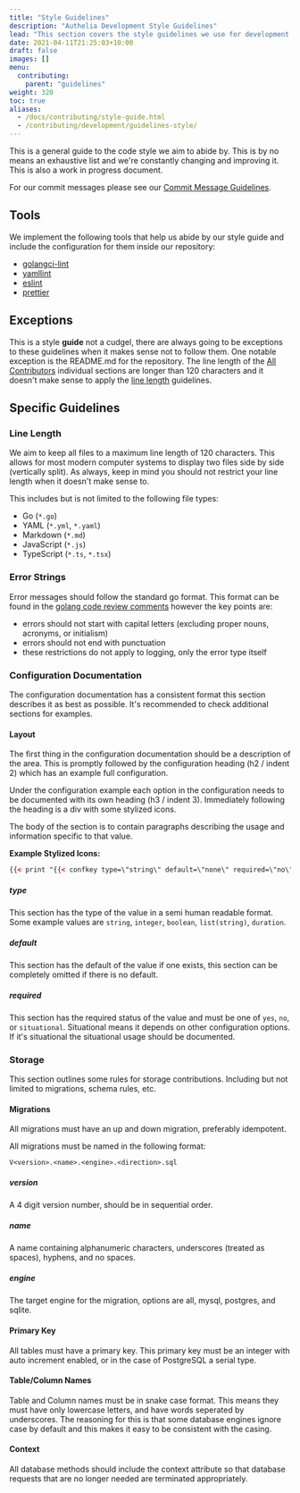```yaml
---
title: "Style Guidelines"
description: "Authelia Development Style Guidelines"
lead: "This section covers the style guidelines we use for development."
date: 2021-04-11T21:25:03+10:00
draft: false
images: []
menu:
  contributing:
    parent: "guidelines"
weight: 320
toc: true
aliases:
  - /docs/contributing/style-guide.html
  - /contributing/development/guidelines-style/
---
```


This is a general guide to the code style we aim to abide by. This is by no means an exhaustive list and we're
constantly changing and improving it. This is also a work in progress document.

For our commit messages please see our [Commit Message Guidelines](../guidelines/commit-message.md).

## Tools

We implement the following tools that help us abide by our style guide and include the configuration for them inside
our repository:

* [golangci-lint](https://github.com/golangci/golangci-lint)
* [yamllint](https://yamllint.readthedocs.io/en/stable/)
* [eslint](https://eslint.org/)
* [prettier](https://prettier.io/)

## Exceptions

This is a style __guide__ not a cudgel, there are always going to be exceptions to these guidelines when it makes sense
not to follow them. One notable exception is the README.md for the repository. The line length of the
[All Contributors](https://allcontributors.org/) individual sections are longer than 120 characters and it doesn't make
sense to apply the [line length](#line-length) guidelines.

## Specific Guidelines

### Line Length

We aim to keep all files to a maximum line length of 120 characters. This allows for most modern computer systems to
display two files side by side (vertically split). As always, keep in mind you should not restrict your line length
when it doesn't make sense to.

This includes but is not limited to the following file types:

* Go (`*.go`)
* YAML (`*.yml`, `*.yaml`)
* Markdown (`*.md`)
* JavaScript (`*.js`)
* TypeScript (`*.ts`, `*.tsx`)

### Error Strings

Error messages should follow the standard go format. This format can be found in the [golang code review comments](https://github.com/golang/go/wiki/CodeReviewComments#error-strings)
however the key points are:

* errors should not start with capital letters (excluding proper nouns, acronyms, or initialism)
* errors should not end with punctuation
* these restrictions do not apply to logging, only the error type itself

### Configuration Documentation

The configuration documentation has a consistent format this section describes it as best as possible. It's recommended
to check additional sections for examples.

#### Layout

The first thing in the configuration documentation should be a description of the area. This is promptly followed by the
configuration heading (h2 / indent 2) which has an example full configuration.

Under the configuration example each option in the configuration needs to be documented with its own heading
(h3 / indent 3). Immediately following the heading is a div with some stylized icons.

The body of the section is to contain paragraphs describing the usage and information specific to that value.

__Example Stylized Icons:__

```html
{{< print "{{< confkey type=\"string\" default=\"none\" required=\"no\" >}}" >}}
```

##### type

This section has the type of the value in a semi human readable format. Some example values are `string`, `integer`,
`boolean`, `list(string)`, `duration`.

##### default

This section has the default of the value if one exists, this section can be completely omitted if there is no default.

##### required

This section has the required status of the value and must be one of `yes`, `no`, or `situational`. Situational means it
depends on other configuration options. If it's situational the situational usage should be documented.

### Storage

This section outlines some rules for storage contributions. Including but not limited to migrations, schema rules, etc.

#### Migrations

All migrations must have an up and down migration, preferably idempotent.

All migrations must be named in the following format:

```text
V<version>.<name>.<engine>.<direction>.sql
```

##### version

A 4 digit version number, should be in sequential order.

##### name

A name containing alphanumeric characters, underscores (treated as spaces), hyphens, and no spaces.

##### engine

The target engine for the migration, options are all, mysql, postgres, and sqlite.

#### Primary Key

All tables must have a primary key. This primary key must be an integer with auto increment enabled, or in the case of
PostgreSQL a serial type.

#### Table/Column Names

Table and Column names must be in snake case format. This means they must have only lowercase letters, and have words
seperated by underscores. The reasoning for this is that some database engines ignore case by default and this makes it
easy to be consistent with the casing.

#### Context

All database methods should include the context attribute so that database requests that are no longer needed are
terminated appropriately.

